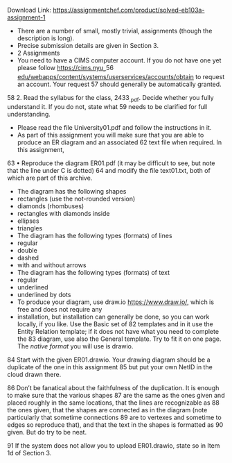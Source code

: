 Download Link: https://assignmentchef.com/product/solved-eb103a-assignment-1
<br>
<ul>

 <li>There are a number of small, mostly trivial, assignments (though the description is long).</li>

 <li>Precise submission details are given in Section 3.</li>

 <li>2 Assignments</li>

 <li>You need to have a CIMS computer account. If you do not have one yet please follow <a href="https://cims.nyu.edu/webapps/content/systems/userservices/accounts/obtain">https://cims.nyu</a><a href="https://cims.nyu.edu/webapps/content/systems/userservices/accounts/obtain"><sub>. </sub></a>56 <a href="https://cims.nyu.edu/webapps/content/systems/userservices/accounts/obtain">edu/webapps/content/systems/userservices/accounts/obtain</a> to request an account. Your request 57 should generally be automatically granted.</li>

</ul>

58 2. Read the syllabus for the class, 2433<sub>.pdf</sub>. Decide whether you fully understand it. If you do not, state what 59 needs to be clarified for full understanding.

<ul>

 <li>Please read the file University01.pdf and follow the instructions in it.</li>

 <li>As part of this assignment you will make sure that you are able to produce an ER diagram and an associated 62 text file when required. In this assignment,</li>

</ul>

63                  • Reproduce the diagram ER01.pdf (it may be difficult to see, but note that the line under C is dotted) 64        and modify the file text01.txt, both of which are part of this archive.

<ul>

 <li>The diagram has the following shapes</li>

 <li>rectangles (use the not-rounded version)</li>

 <li>diamonds (rhombuses)</li>

 <li>rectangles with diamonds inside</li>

 <li>ellipses</li>

 <li>triangles</li>

 <li>The diagram has the following types (formats) of lines</li>

 <li>regular</li>

 <li>double</li>

 <li>dashed</li>

 <li>with and without arrows</li>

 <li>The diagram has the following types (formats) of text</li>

 <li>regular</li>

 <li>underlined</li>

 <li>underlined by dots</li>

 <li>To produce your diagram, use draw.io <a href="https://www.draw.io/">https://www.draw.io/</a><a href="https://www.draw.io/">,</a> which is free and does not require any</li>

 <li>installation, but installation can generally be done, so you can work locally, if you like. Use the Basic set of 82 templates and in it use the Entity Relation template; if it does not have what you need to complete the 83    diagram, use also the General template. Try to fit it on one page. The <em>native format </em>you will use is drawio.</li>

</ul>

84 Start with the given ER01.drawio. Your drawing diagram should be a duplicate of the one in this assignment 85 but put your own NetID in the cloud drawn there.

86 Don’t be fanatical about the faithfulness of the duplication. It is enough to make sure that the various shapes 87 are the same as the ones given and placed roughly in the same locations, that the lines are recognizable as 88 the ones given, that the shapes are connected as in the diagram (note particularly that sometime connections 89 are to vertexes and sometime to edges so reproduce that), and that the text in the shapes is formatted as 90 given. But do try to be neat.

91                                      If the system does not allow you to upload ER01.drawio, state so in Item 1d of Section 3.